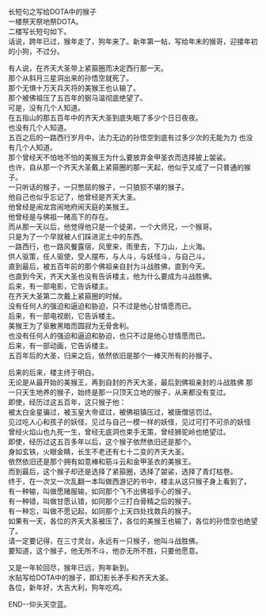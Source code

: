 长短句之写给DOTA中的猴子  
一楼祭天祭地祭DOTA。  
二楼写长短句如下。    
话说，跨年已过，猴年走了，狗年来了。新年第一帖，写给年末的猴哥，迎接年初的小狗，不过分。  

有人说，在齐天大圣带上紧箍圈而决定西行那一天。  
那个从斜月三星洞出来的孙悟空就死了。  
那个无惧十万天兵天将的美猴王也认输了。  
那个被佛祖压了五百年的弼马温彻底绝望了。  
可是，没有几个人知道。  
在五指山的那五百年中的齐天大圣到底失眠了多少个日日夜夜。  
也没有几个人知道。  
五百之后的一路西行岁月中，法力无边的孙悟空到底有过多少次的无能为力
也没有几个人知道。  
那个曾经天不怕地不怕的美猴王为什么要放弃金甲圣衣而选择披上袈裟。  
也许，自从那一个齐天大圣戴上紧箍圈的那一天起，他似乎又成了一只普通的猴子。  
一只听话的猴子，一只憋屈的猴子，一只狼狈不堪的猴子。  
他自己也似乎忘记了，他曾经是齐天大圣。  
他曾经是闹龙宫闹地府闹天庭的美猴王。  
他曾经是与佛祖一赌高下的存在。  
而从那一天以后，他觉得他只是一个徒弟，一个大师兄，一个猴哥。  
只是为了一个早就被人们踩进泥土中的东西。  
一路西行，也一路风餐露宿，风里来，雨里去，下刀山，上火海。  
供人驱策，任人驱使，受人摆布，与人斗，与妖怪斗，与自己斗。  
直到最后，被五百年前的那个佛祖亲自封为斗战胜佛，直到今天。  
也直到今天，齐天大圣也没有告诉楼主，他为什么要成为斗战胜佛。  
后来，有一部电影，它告诉楼主。  
在齐天大圣第二次戴上紧箍圈的时候。  
没有任何人的强迫和逼迫和胁迫，只不过是他心甘情愿而已。  
后来，有一部电视剧，它告诉楼主。  
美猴王为了驱散黑暗而圆寂为无骨舍利。  
也没有任何人的强迫和逼迫和胁迫，也只不过是他心甘情愿而已。  
后来，有一部动画，它告诉楼主。  
五百年后的大圣，归来之后，依然依旧是那个一棒灭所有的孙猴子。  

后来的后来，楼主终于明白。  
无论是从最开始的美猴王，再到自封的齐天大圣，最后到佛祖亲封的斗战胜佛
那一只天生地养的猴子，始终是那一只顶天立地的猴子，从来都没有变过。  
即使，经历过这五百年，这只猴子他：  
被太白金星骗过，被玉皇大帝诓过，被佛祖镇压过，被唐僧惩罚过。  
见过吃人心和孩子的妖怪，见过与自己一模一样的妖怪，见过可打不可杀的妖怪
曾经火焰山也九死一生，曾经无底洞也束手无策，曾经狮驼岭也绝望过。  
即使，经历过这五百多年以后，这个猴子依然依旧还是那个。  
身如玄铁，火眼金睛，长生不老还有七十二变的齐天大圣。  
依然依旧还是那个拥有如意棒和筋斗云和金甲圣衣的美猴王。  
而到最后，这个猴子却还是选择了紧箍圈，选择了袈裟，选择了青灯枯卷。  
终于，在一次又一次乱翻一本叫做西游记的书中，楼主从这只猴子身上看到了。  
有一种输，叫做愿赌服输，如同那个飞不出佛祖手心的猴子。  
有一种错，叫做甘愿认错，如同那个三打白骨精之后的猴子。  
有一种忘，叫做不愿记起，如同那个上天四处找救兵的猴子。  
如果有一天，各位的齐天大圣被压了，各位的美猴王也输了，各位的孙悟空也绝望了。  
请一定要记得，在三寸灵台，永远有一只猴子，他叫斗战胜佛。  
要知道，这个猴子，他无所不斗，他亦无所不胜，只要他愿意。  

又是一年轮回尽，猴年已远，狗年新到。  
水贴写给DOTA中的猴子，即幻影长矛手和齐天大圣。  
各位，新年好，大吉大利，狗年吃鸡。 

END--仰头天空蓝。
